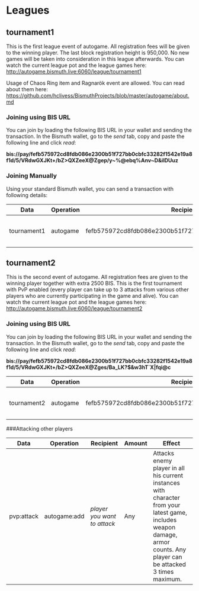 # Leagues

## tournament1

This is the first league event of autogame. All registration fees will be given to 
the winning player. The last block registration height is 950,000. No new games will 
be taken into consideration in this league afterwards. You can watch the current league 
pot and the league games here: http://autogame.bismuth.live:6060/league/tournament1

Usage of Chaos Ring item and Ragnarök event are allowed. You can read about them here: https://github.com/hclivess/BismuthProjects/blob/master/autogame/about.md


### Joining using BIS URL
You can join by loading the following BIS URL in your wallet and sending
the transaction. In the Bismuth wallet, go to the _send_ tab, copy and paste the following line and click _read_: 

**bis://pay/fefb575972cd8fdb086e2300b51f727bb0cbfc33282f1542e19a8f1d/5/VRdwGXJKt+/bZ>QXZeeX@Zgep/y~%@ebq%Anv~D&ilDUuz**

### Joining Manually

Using your standard Bismuth wallet, you can send a transaction with following details:

|Data|Operation|Recipient|Amount|Effect|
|-----------------------------|-----------------------------|-----------------------------|-----------------------------|-----------------------------|
|tournament1|autogame|fefb575972cd8fdb086e2300b51f727bb0cbfc33282f1542e19a8f1d|5|Starts a match in the tournament1 league.|

## tournament2

This is the second event of autogame. All registration fees are given to the winning player
together with extra 2500 BIS. This is the first tournament with PvP enabled (every player can take
up to 3 attacks from various other players who are currently participating in the game and alive).
You can watch the current league pot and the league games here: http://autogame.bismuth.live:6060/league/tournament2

### Joining using BIS URL
You can join by loading the following BIS URL in your wallet and sending
the transaction. In the Bismuth wallet, go to the _send_ tab, copy and paste the following line and click _read_: 

**bis://pay/fefb575972cd8fdb086e2300b51f727bb0cbfc33282f1542e19a8f1d/5/VRdwGXJKt+/bZ>QXZeeX@Zges/Ba_LK?$&w3hT`X|fqi@c**

|Data|Operation|Recipient|Amount|Effect|
|-----------------------------|-----------------------------|-----------------------------|-----------------------------|-----------------------------|
|tournament2|autogame|fefb575972cd8fdb086e2300b51f727bb0cbfc33282f1542e19a8f1d|5|Starts a match in the tournament2 league.|

###Attacking other players

|Data|Operation|Recipient|Amount|Effect|
|-----------------------------|-----------------------------|-----------------------------|-----------------------------|-----------------------------|
|pvp:attack|autogame:add|*player you want to attack*|Any|Attacks enemy player in all his current instances with character from your latest game, includes weapon damage, armor counts. Any player can be attacked 3 times maximum.|

